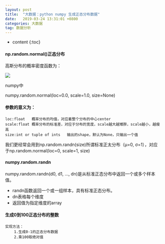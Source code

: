 ```yaml
---
layout: post
title:  "大数据：python numpy 生成正态分布数据"
date:   2019-03-24 13:31:01 +0800
categories: 大数据
tag: 数据分析
---
```


* content
{:toc}

#### np.random.normal()正态分布

高斯分布的概率密度函数为：

![](http://blogdata.zhaolibin.com/FvvVpz6Gk11YHBeCNIMoMFv6u4cl)

numpy中

numpy.random.normal(loc=0.0, scale=1.0, size=None)

#### 参数的意义为：
```
loc:float	概率分布的均值，对应着整个分布的中心center
scale:float	概率分布的标准差，对应于分布的宽度，scale越大越矮胖，scale越小，越瘦高
size:int or tuple of ints	输出的shape，默认为None，只输出一个值
```
我们更经常会用到np.random.randn(size)所谓标准正太分布（μ=0, σ=1），对应于np.random.normal(loc=0, scale=1, size)

#### numpy.random.randn

numpy.random.randn(d0, d1, …, dn)是从标准正态分布中返回一个或多个样本值。
- randn函数返回一个或一组样本，具有标准正态分布。
- dn表格每个维度
- 返回值为指定维度的array


#### 生成0到100正态分布的整数
	实现方法：
		1.生成0-1的正态分布数据
		2.乘100取绝对值

